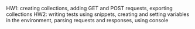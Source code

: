 HW1: creating collections, adding GET and POST requests, exporting collections
HW2: writing tests using snippets, creating and setting variables in the environment, parsing requests and responses, using console
